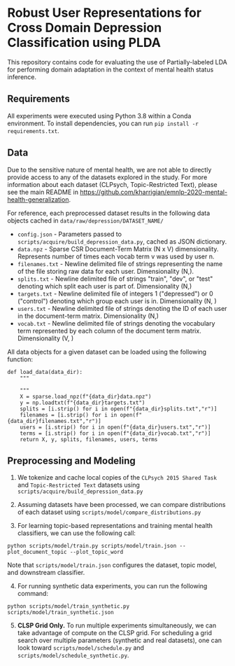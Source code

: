 # Robust User Representations for Cross Domain Depression Classification using PLDA

This repository contains code for evaluating the use of Partially-labeled LDA for performing domain adaptation in the context of mental health status inference.

## Requirements

All experiments were executed using Python 3.8 within a Conda environment. To install dependencies, you can run `pip install -r requirements.txt`.

## Data

Due to the sensitive nature of mental health, we are not able to directly provide access to any of the datasets explored in the study. For more information about each dataset (CLPsych, Topic-Restricted Text), please see the main README in https://github.com/kharrigian/emnlp-2020-mental-health-generalization.

For reference, each preprocessed dataset results in the following data objects cached in `data/raw/depression/DATASET_NAME/`

* `config.json` - Parameters passed to `scripts/acquire/build_depression_data.py`, cached as JSON dictionary.
* `data.npz` - Sparse CSR Document-Term Matrix (N x V) dimensionality. Represents number of times each vocab term v was used by user n.
* `filenames.txt` - Newline delimited file of strings representing the name of the file storing raw data for each user. Dimensionality (N,).
* `splits.txt` - Newline delimited file of strings "train", "dev", or "test" denoting which split each user is part of. Dimensionality (N,)
* `targets.txt` - Newline delimited file of integers 1 ("depressed") or 0 ("control") denoting which group each user is in. Dimensionality (N, )
* `users.txt` - Newline delimited file of strings denoting the ID of each user in the document-term matrix. Dimensionality (N,)
* `vocab.txt` - Newline delimited file of strings denoting the vocabulary term represented by each column of the document term matrix. Dimensionality (V, )

All data objects for a given dataset can be loaded using the following function:

```
def load_data(data_dir):
    """

    """
    X = sparse.load_npz(f"{data_dir}data.npz")
    y = np.loadtxt(f"{data_dir}targets.txt")
    splits = [i.strip() for i in open(f"{data_dir}splits.txt","r")]
    filenames = [i.strip() for i in open(f"{data_dir}filenames.txt","r")]
    users = [i.strip() for i in open(f"{data_dir}users.txt","r")]
    terms = [i.strip() for i in open(f"{data_dir}vocab.txt","r")]
    return X, y, splits, filenames, users, terms
```

## Preprocessing and Modeling

1. We tokenize and cache local copies of the `CLPsych 2015 Shared Task` and `Topic-Restricted Text` datasets using `scripts/acquire/build_depression_data.py`

2. Assuming datasets have been processed, we can compare distributions of each dataset using `scripts/model/compare_distributions.py`

3. For learning topic-based representations and training mental health classifiers, we can use the following call:

```
python scripts/model/train.py scripts/model/train.json --plot_document_topic --plot_topic_word
```

Note that `scripts/model/train.json` configures the dataset, topic model, and downstream classifier.

4. For running synthetic data experiments, you can run the following command:

```
python scripts/model/train_synthetic.py scripts/model/train_synthetic.json
```

5. **CLSP Grid Only.** To run multiple experiments simultaneously, we can take advantage of compute on the CLSP grid. For scheduling a grid search over multiple parameters (synthetic and real datasets), one can look toward `scripts/model/schedule.py` and `scripts/model/schedule_synthetic.py`. 